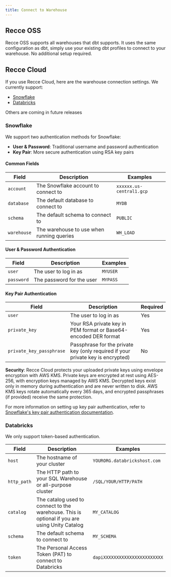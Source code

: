 ```yaml
---
title: Connect to Warehouse
---
```


## Recce OSS
Recce OSS supports all warehouses that dbt supports. It uses the same configuration as dbt, simply use your existing dbt profiles to connect to your warehouse. No additional setup required.

## Recce Cloud
If you use Recce Cloud, here are the warehouse connection settings. We currently support:

- [Snowflake](#snowflake)
- [Databricks](#databricks)

Others are coming in future releases

### Snowflake
We support two authentication methods for Snowflake:

- **User & Password**: Traditional username and password authentication
- **Key Pair**: More secure authentication using RSA key pairs

#### Common Fields

| Field       | Description                               | Examples                 |
| ----------- | ----------------------------------------- | ------------------------ |
| `account`   | The Snowflake account to connect to       | `xxxxxx.us-central1.gcp` |
| `database`  | The default database to connect to        | `MYDB`                   |
| `schema`    | The default schema to connect to          | `PUBLIC`                 |
| `warehouse` | The warehouse to use when running queries | `WH_LOAD`                |

#### User & Password Authentication

| Field      | Description               | Examples |
| ---------- | ------------------------- | -------- |
| `user`     | The user to log in as     | `MYUSER` |
| `password` | The password for the user | `MYPASS` |

#### Key Pair Authentication

| Field                    | Description                                                                     | Required |
| ------------------------ | ------------------------------------------------------------------------------- | -------- |
| `user`                   | The user to log in as                                                           | Yes      |
| `private_key`            | Your RSA private key in PEM format or Base64-encoded DER format                 | Yes      |
| `private_key_passphrase` | Passphrase for the private key (only required if your private key is encrypted) | No       |

**Security**: Recce Cloud protects your uploaded private keys using envelope encryption with AWS KMS. Private keys are encrypted at rest using AES-256, with encryption keys managed by AWS KMS. Decrypted keys exist only in memory during authentication and are never written to disk. AWS KMS keys rotate automatically every 365 days, and encrypted passphrases (if provided) receive the same protection.

For more information on setting up key pair authentication, refer to [Snowflake's key pair authentication documentation](https://docs.snowflake.com/en/user-guide/key-pair-auth).


### Databricks

We only support token-based authentication.

| Field       | Description                                                                                   | Examples                      |
| ----------- | --------------------------------------------------------------------------------------------- | ----------------------------- |
| `host`      | The hostname of your cluster                                                                  | `YOURORG.databrickshost.com`  |
| `http_path` | The HTTP path to your SQL Warehouse or all-purpose cluster                                    | `/SQL/YOUR/HTTP/PATH`         |
| `catalog`   | The catalog used to connect to the warehouse. This is optional if you are using Unity Catalog | `MY_CATALOG`                  |
| `schema`    | The default schema to connect to                                                              | `MY_SCHEMA`                   |
| `token`     | The Personal Access Token (PAT) to connect to Databricks                                      | `dapiXXXXXXXXXXXXXXXXXXXXXXX` |
